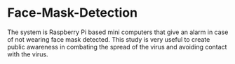 # Face-Mask-Detection
The system is Raspberry Pi based mini computers that give an alarm in case of not wearing face mask detected. This study is very useful to create public awareness in combating the spread of the virus and avoiding contact with the virus.
